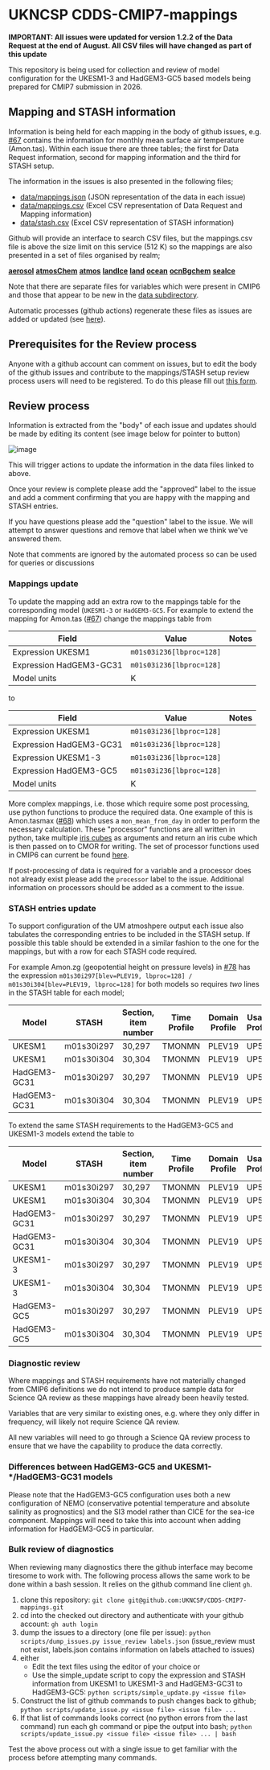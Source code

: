 # UKNCSP CDDS-CMIP7-mappings 

**IMPORTANT: All issues were updated for version 1.2.2 of the Data Request at the end of August. All CSV files will have changed as part of this update**

This repository is being used for collection and review of model configuration for the UKESM1-3 and HadGEM3-GC5 based models being prepared for CMIP7 submission in 2026.

## Mapping and STASH information 

Information is being held for each mapping in the body of github issues, e.g. [#67](https://github.com/UKNCSP/CDDS-CMIP7-mappings/issues/67) contains the information for 
monthly mean surface air temperature (Amon.tas). Within each issue there are three tables; 
the first for Data Request information, second for mapping information and the third for STASH setup.

The information in the issues is also presented in the following files;
* [data/mappings.json](https://github.com/UKNCSP/CDDS-CMIP7-mappings/blob/main/data/mappings.json) (JSON representation of the data in each issue)
* [data/mappings.csv](https://github.com/UKNCSP/CDDS-CMIP7-mappings/blob/main/data/mappings.csv) (Excel CSV representation of Data Request and Mapping information)
* [data/stash.csv](https://github.com/UKNCSP/CDDS-CMIP7-mappings/blob/main/data/stash.csv) (Excel CSV representation of STASH information)

Github will provide an interface to search CSV files, but the mappings.csv file is above the size limit on this service (512 K) so the mappings are also presented in a set of files organised by realm;

  **[aerosol](https://github.com/UKNCSP/CDDS-CMIP7-mappings/blob/main/data/aerosol_mappings.csv)**
  **[atmosChem](https://github.com/UKNCSP/CDDS-CMIP7-mappings/blob/main/data/atmosChem_mappings.csv)**
  **[atmos](https://github.com/UKNCSP/CDDS-CMIP7-mappings/blob/main/data/atmos_mappings.csv)**
  **[landIce](https://github.com/UKNCSP/CDDS-CMIP7-mappings/blob/main/data/landIce_mappings.csv)**
  **[land](https://github.com/UKNCSP/CDDS-CMIP7-mappings/blob/main/data/land_mappings.csv)**
  **[ocean](https://github.com/UKNCSP/CDDS-CMIP7-mappings/blob/main/data/ocean_mappings.csv)**
  **[ocnBgchem](https://github.com/UKNCSP/CDDS-CMIP7-mappings/blob/main/data/ocnBgchem_mappings.csv)**
  **[seaIce](https://github.com/UKNCSP/CDDS-CMIP7-mappings/blob/main/data/seaIce_mappings.csv)**

Note that there are separate files for variables which were present in CMIP6 and those that appear to be new in the [data subdirectory](https://github.com/UKNCSP/CDDS-CMIP7-mappings/blob/main/data/).

Automatic processes (github actions) regenerate these files as issues are added or updated (see [here](https://github.com/UKNCSP/CDDS-CMIP7-mappings/actions/workflows/update_data_csv_json.yml)).

## Prerequisites for the Review process

Anyone with a github account can comment on issues, but to edit the body of the github issues and contribute 
to the mappings/STASH setup review process users will need to be registered. To do this please fill 
out [this form](https://github.com/UKNCSP/CDDS-CMIP7-mappings/issues/new?template=new_reviewer.yml).

## Review process 

Information is extracted from the "body" of each issue and updates should be made by editing its content 
(see image below for pointer to button)

![image](https://github.com/user-attachments/assets/3b907a1a-e3a3-4ea4-948d-ca3163b71389)

This will trigger actions to update the information in the data files linked to above.

Once your review is complete please add the "approved" label to the issue and add a comment confirming that you are happy with the mapping and STASH entries.

If you have questions please add the "question" label to the issue. We will attempt to answer questions and remove that label when we think we've answered them.

Note that comments are ignored by the automated process so can be used for queries or discussions

### Mappings update

To update the mapping add an extra row to the mappings table for the corresponding model (`UKESM1-3` or `HadGEM3-GC5`. For example to extend the mapping for Amon.tas ([#67](https://github.com/UKNCSP/CDDS-CMIP7-mappings/issues/67))
change the mappings table from 

| Field | Value | Notes |
| --- | --- | --- |
| Expression UKESM1 | `m01s03i236[lbproc=128]` | |
| Expression HadGEM3-GC31 | `m01s03i236[lbproc=128]` | |
| Model units | K | |

to 

| Field | Value | Notes |
| --- | --- | --- |
| Expression UKESM1 | `m01s03i236[lbproc=128]` | |
| Expression HadGEM3-GC31 | `m01s03i236[lbproc=128]` | |
| Expression UKESM1-3 | `m01s03i236[lbproc=128]` | |
| Expression HadGEM3-GC5 | `m01s03i236[lbproc=128]` | |
| Model units | K | |

More complex mappings, i.e. those which require some post processing, use python functions to produce the required data. 
One example of this is Amon.tasmax ([#68](https://github.com/UKNCSP/CDDS-CMIP7-mappings/issues/68)) which uses a `mon_mean_from_day` in order to perform the necessary calculation.
These "processor" functions are all written in python, take multiple [iris cubes](https://scitools-iris.readthedocs.io/en/stable/userguide/iris_cubes.html#cube) 
as arguments and return an iris cube which is then passed on to CMOR for writing. The set of processor functions used in 
CMIP6 can current be found [here](https://github.com/MetOffice/CDDS/blob/main/mip_convert/mip_convert/plugins/hadgem3/data/processors.py).

If post-processing of data is required for a variable and a processor does not already exist please add the `processor` label to the issue. 
Additional information on processors should be added as a comment to the issue.

### STASH entries update

To support configuration of the UM atmoshpere output each issue also tabulates the corresponding entries
to be included in the STASH setup. If possible this table should be extended in a similar fashion to the
one for the mappings, but with a row for each STASH code required.

For example Amon.zg (geopotential height on pressure levels) in [#78](https://github.com/UKNCSP/CDDS-CMIP7-mappings/issues/78) has the expression 
`m01s30i297[blev=PLEV19, lbproc=128] / m01s30i304[blev=PLEV19, lbproc=128]` for both models so requires *two* lines 
in the STASH table for each model;

| Model | STASH | Section, item number | Time Profile | Domain Profile | Usage Profile |
| --- | --- | --- | --- | --- | --- |
| UKESM1 | m01s30i297 | 30,297 | TMONMN | PLEV19 | UP5 |
| UKESM1 | m01s30i304 | 30,304 | TMONMN | PLEV19 | UP5 |
| HadGEM3-GC31 | m01s30i297 | 30,297 | TMONMN | PLEV19 | UP5 |
| HadGEM3-GC31 | m01s30i304 | 30,304 | TMONMN | PLEV19 | UP5 |

To extend the same STASH requirements to the HadGEM3-GC5 and UKESM1-3 models extend the table to

| Model | STASH | Section, item number | Time Profile | Domain Profile | Usage Profile |
| --- | --- | --- | --- | --- | --- |
| UKESM1 | m01s30i297 | 30,297 | TMONMN | PLEV19 | UP5 |
| UKESM1 | m01s30i304 | 30,304 | TMONMN | PLEV19 | UP5 |
| HadGEM3-GC31 | m01s30i297 | 30,297 | TMONMN | PLEV19 | UP5 |
| HadGEM3-GC31 | m01s30i304 | 30,304 | TMONMN | PLEV19 | UP5 |
| UKESM1-3 | m01s30i297 | 30,297 | TMONMN | PLEV19 | UP5 |
| UKESM1-3 | m01s30i304 | 30,304 | TMONMN | PLEV19 | UP5 |
| HadGEM3-GC5 | m01s30i297 | 30,297 | TMONMN | PLEV19 | UP5 |
| HadGEM3-GC5 | m01s30i304 | 30,304 | TMONMN | PLEV19 | UP5 |

### Diagnostic review

Where mappings and STASH requirements have not materially changed from CMIP6 definitions we do not 
intend to produce sample data for Science QA review as these mappings have already been heavily tested.

Variables that are very similar to existing ones, e.g. where they only differ in frequency, will likely 
not require Science QA review.  

All new variables will need to go through a Science QA review process  to ensure that we have the
capability to produce the data correctly.

### Differences between HadGEM3-GC5 and UKESM1-*/HadGEM3-GC31 models

Please note that the HadGEM3-GC5 configuration uses both a new configuration of NEMO (conservative 
potential temperature and absolute salinity as prognostics) and the SI3 model rather than CICE for the sea-ice component.
Mappings will need to take this into account when adding information for HadGEM3-GC5 in particular.

### Bulk review of diagnostics

When reviewing many diagnostics there the github interface may become tiresome to work with.  The following process allows 
the same work to be done within a bash session. It relies on the github command line client `gh`.

1. clone this repository: `git clone git@github.com:UKNCSP/CDDS-CMIP7-mappings.git`
2. cd into the checked out directory and authenticate with your github account: `gh auth login`
3. dump the issues to a directory (one file per issue): `python scripts/dump_issues.py issue_review labels.json` (issue_review must not exist, labels.json contains information on labels attached to issues)
4. either
    - Edit the text files using the editor of your choice or
    - Use the simple_update script to copy the expression and STASH information from UKESM1 to UKESM1-3 and HadGEM3-GC31 to HadGEM3-GC5: `python scripts/simple_update.py <issue file>`
5. Construct the list of github commands to push changes back to github; `python scripts/update_issue.py <issue file> <issue file> ...`
6. If that list of commands looks correct (no python errors from the last command) run each gh command or pipe the output into bash; `python scripts/update_issue.py <issue file> <issue file> ... | bash`

Test the above process out with a single issue to get familiar with the process before attempting many commands.
